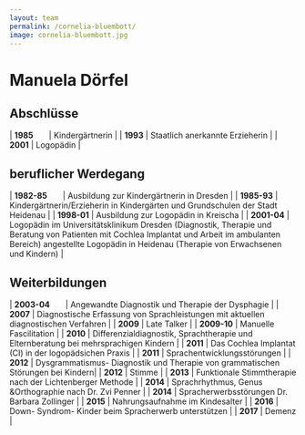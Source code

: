 ```yaml
---
layout: team
permalink: /cornelia-bluembott/
image: cornelia-bluembott.jpg
---
```


# Manuela Dörfel

## Abschlüsse

| **1985** &nbsp;&nbsp;&nbsp;&nbsp;&nbsp; | Kindergärtnerin |
| **1993** | Staatlich anerkannte Erzieherin |
| **2001** | Logopädin |

## beruflicher Werdegang

| **1982-85** &nbsp;&nbsp;&nbsp;&nbsp;&nbsp; | Ausbildung zur Kindergärtnerin in Dresden |
| **1985-93** | Kindergärtnerin/Erzieherin in Kindergärten und Grundschulen der Stadt Heidenau |
| **1998-01** | Ausbildung zur Logopädin in Kreischa |
| **2001-04** | Logopädin im Universitätsklinikum Dresden (Diagnostik, Therapie und Beratung von Patienten mit Cochlea Implantat und Arbeit im ambulanten Bereich) angestellte Logopädin in Heidenau (Therapie von Erwachsenen und Kindern) |

## Weiterbildungen

| **2003-04** &nbsp;&nbsp;&nbsp;&nbsp;&nbsp; | Angewandte Diagnostik und Therapie der Dysphagie |
| **2007** | Diagnostische Erfassung von Sprachleistungen mit aktuellen diagnostischen Verfahren |
| **2009** | Late Talker |
| **2009-10** | Manuelle Fascilitation |
| **2010** | Differenzialdiagnostik, Sprachtherapie und Elternberatung bei mehrsprachigen Kindern |
| **2011** | Das Cochlea Implantat (CI) in der logopädsichen Praxis |
| **2011** | Sprachentwicklungsstörungen |
| **2012** | Dysgrammatismus- Diagnostik und Therapie von grammatischen Störungen bei Kindern|
| **2012** | Stimme |
| **2013** | Funktionale Stimmtherapie nach der Lichtenberger Methode |
| **2014** | Sprachrhythmus, Genus &Orthographie nach Dr. Zvi Penner |
| **2014** | Spracherwerbsstörungen Dr. Barbara Zollinger |
| **2015** | Nahrungsaufnahme im Kindesalter |
| **2016** | Down- Syndrom- Kinder beim Spracherwerb unterstützen |
| **2017** | Demenz |